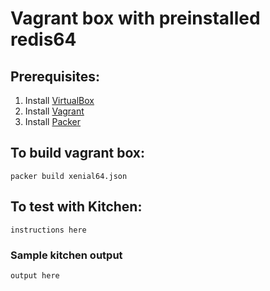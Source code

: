 # Vagrant box with preinstalled redis64

## Prerequisites:

1. Install [VirtualBox](https://www.virtualbox.org/wiki/Downloads)
2. Install [Vagrant](https://www.vagrantup.com)
3. Install [Packer](https://www.packer.io)

## To build vagrant box:

```
packer build xenial64.json
```

## To test with Kitchen:

```
instructions here
```

### Sample kitchen output


```
output here
```
